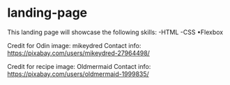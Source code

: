 # landing-page

This landing page will showcase the following skills:
-HTML
-CSS
•Flexbox

Credit for Odin image: mikeydred
Contact info: https://pixabay.com/users/mikeydred-27964498/

Credit for recipe image: Oldmermaid
Contact info: https://pixabay.com/users/oldmermaid-1999835/
